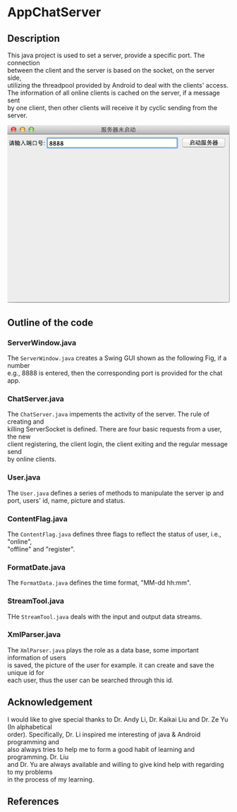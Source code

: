 # AppChatServer

## Description
This java project is used to set a server, provide a specific port. The connection  
between the client and the server is based on the socket, on the server side,  
utilizing the threadpool provided by Android to deal with the clients' access.  
The information of all online clients is cached on the server, if a message sent  
by one client, then other clients will receive it by cyclic sending from the server.

![](https://raw.githubusercontent.com/insogin/AppChatServer/master/screenshot/Screen%20Shot%202015-06-02%20at%201.21.53%20AM.png)

## Outline of the code

### ServerWindow.java  
The `ServerWindow.java` creates a Swing GUI shown as the following Fig, if a number  
e.g., 8888 is entered, then the corresponding port is provided for the chat app.

### ChatServer.java
The `ChatServer.java` impements the activity of the server. The rule of creating and  
killing ServerSocket is defined. There are four basic requests from a user, the new  
client registering, the client login, the client exiting and the regular message send  
by online clients.

### User.java
The `User.java` defines a series of methods to manipulate the server ip and port, users' 
id, name, picture and status.

### ContentFlag.java
The `ContentFlag.java` defines three flags to reflect the status of user, i.e., "online",  
"offline" and "register".

### FormatDate.java
The `FormatData.java` defines the time format, "MM-dd hh:mm".

### StreamTool.java
THe `StreamTool.java` deals with the input and output data streams.

### XmlParser.java
The `XmlParser.java` plays the role as a data base, some important information of users  
is saved, the picture of the user for example. it can create and save the unique id for  
each user, thus the user can be searched through this id.

## Acknowledgement
I would like to give special thanks to Dr. Andy Li, Dr. Kaikai Liu and Dr. Ze Yu (In alphabetical  
order). Specifically, Dr. Li inspired me  interesting of java & Android programming and  
also always tries to help me to form a good habit of learning and programming. Dr. Liu  
and Dr. Yu are always available and willing to give kind help with regarding to my problems  
in the process of my learning.

## References


